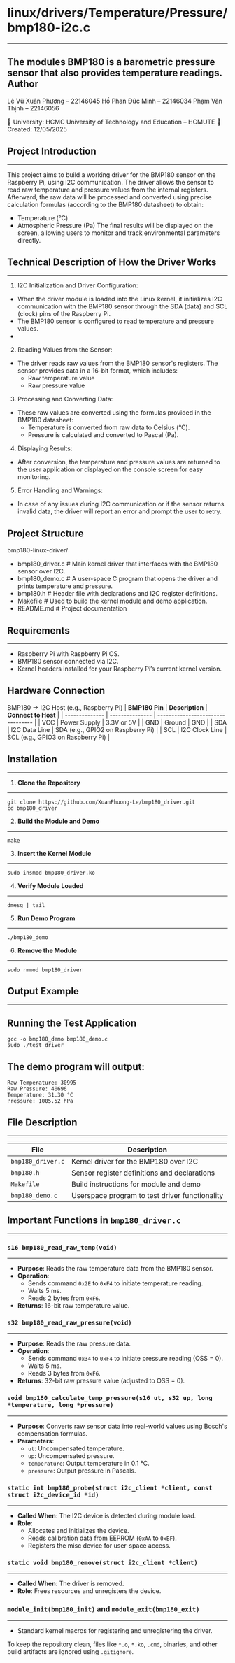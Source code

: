 # linux/drivers/Temperature/Pressure/bmp180-i2c.c
---------------------------------
The modules BMP180 is a barometric pressure sensor that also provides temperature readings. 
Author
-------
   Lê Vũ Xuân Phương – 22146045
   Hồ Phan Đức Minh  – 22146034
   Phạm Văn Thịnh    – 22146056

📍 University: HCMC University of Technology and Education – HCMUTE
📅 Created: 12/05/2025


## Project Introduction
------------------------
This project aims to build a working driver for the BMP180 sensor on the Raspberry Pi, using I2C communication. The driver allows the sensor to read raw temperature and pressure values from the internal registers.
Afterward, the raw data will be processed and converted using precise calculation formulas (according to the BMP180 datasheet) to obtain:
   - Temperature (°C)
   - Atmospheric Pressure (Pa)
The final results will be displayed on the screen, allowing users to monitor and track environmental parameters directly.


## Technical Description of How the Driver Works
-------------------------------------------------
1. I2C Initialization and Driver Configuration:
- When the driver module is loaded into the Linux kernel, it initializes I2C communication with the BMP180 sensor through the SDA (data) and SCL (clock) pins of the Raspberry Pi.
- The BMP180 sensor is configured to read temperature and pressure values.
- 
2. Reading Values from the Sensor:
- The driver reads raw values from the BMP180 sensor's registers. The sensor provides data in a 16-bit format, which includes:
  - Raw temperature value
  - Raw pressure value

3. Processing and Converting Data:
- These raw values are converted using the formulas provided in the BMP180 datasheet:
  - Temperature is converted from raw data to Celsius (°C).
  - Pressure is calculated and converted to Pascal (Pa).

4. Displaying Results:
- After conversion, the temperature and pressure values are returned to the user application or displayed on the console screen for easy monitoring.

5. Error Handling and Warnings:
- In case of any issues during I2C communication or if the sensor returns invalid data, the driver will report an error and prompt the user to retry.


## Project Structure
bmp180-linux-driver/
- bmp180_driver.c     # Main kernel driver that interfaces with the BMP180 sensor over I2C.
- bmp180_demo.c       # A user-space C program that opens the driver and prints temperature and pressure.
- bmp180.h            # Header file with declarations and I2C register definitions.
- Makefile            # Used to build the kernel module and demo application.
- README.md           # Project documentation


## Requirements
----------------
- Raspberry Pi with Raspberry Pi OS.
- BMP180 sensor connected via I2C.
- Kernel headers installed for your Raspberry Pi’s current kernel version.


## Hardware Connection
BMP180 → I2C Host (e.g., Raspberry Pi)
| **BMP180 Pin** | **Description** | **Connect to Host**               |
| -------------- | --------------- | --------------------------------- |
| VCC            | Power Supply    | 3.3V or 5V                        |
| GND            | Ground          | GND                               |
| SDA            | I2C Data Line   | SDA (e.g., GPIO2 on Raspberry Pi) |
| SCL            | I2C Clock Line  | SCL (e.g., GPIO3 on Raspberry Pi) |


## Installation
-----------------
1. **Clone the Repository**
----------------------------
   ```
   git clone https://github.com/XuanPhuong-Le/bmp180_driver.git
   cd bmp180_driver
   ````
2. **Build the Module and Demo**
---------------------------------
   ```
   make
   ```
3. **Insert the Kernel Module**
--------------------------------
   ```
   sudo insmod bmp180_driver.ko
   ```
4. **Verify Module Loaded**
----------------------------
   ```
   dmesg | tail
   ```
5. **Run Demo Program**
------------------------
   ```
   ./bmp180_demo
   ```
6. **Remove the Module**
-------------------------
   ```
   sudo rmmod bmp180_driver
   ```


## Output Example
------------------
Running the Test Application
------------------------------
```
gcc -o bmp180_demo bmp180_demo.c
sudo ./test_driver
```
The demo program will output:
------------------------------
```
Raw Temperature: 30995
Raw Pressure: 40696
Temperature: 31.30 °C
Pressure: 1005.52 hPa
```


## File Description
--------------------
| File              | Description                                    |
| ----------------- | ---------------------------------------------- |
| `bmp180_driver.c` | Kernel driver for the BMP180 over I2C          |
| `bmp180.h`        | Sensor register definitions and declarations   |
| `Makefile`        | Build instructions for module and demo         |
| `bmp180_demo.c`   | Userspace program to test driver functionality |


## Important Functions in `bmp180_driver.c`
--------------------------------------------
### `s16 bmp180_read_raw_temp(void)`
-------------------------------------
* **Purpose**: Reads the raw temperature data from the BMP180 sensor.
* **Operation**:
  * Sends command `0x2E` to `0xF4` to initiate temperature reading.
  * Waits 5 ms.
  * Reads 2 bytes from `0xF6`.
* **Returns**: 16-bit raw temperature value.


### `s32 bmp180_read_raw_pressure(void)`
-----------------------------------------
* **Purpose**: Reads the raw pressure data.
* **Operation**:
  * Sends command `0x34` to `0xF4` to initiate pressure reading (OSS = 0).
  * Waits 5 ms.
  * Reads 3 bytes from `0xF6`.
* **Returns**: 32-bit raw pressure value (adjusted to OSS = 0).


### `void bmp180_calculate_temp_pressure(s16 ut, s32 up, long *temperature, long *pressure)`
---------------------------------------------------------------------------------------------
* **Purpose**: Converts raw sensor data into real-world values using Bosch's compensation formulas.
* **Parameters**:
  * `ut`: Uncompensated temperature.
  * `up`: Uncompensated pressure.
  * `temperature`: Output temperature in 0.1 °C.
  * `pressure`: Output pressure in Pascals.


### `static int bmp180_probe(struct i2c_client *client, const struct i2c_device_id *id)`
-----------------------------------------------------------------------------------------
* **Called When**: The I2C device is detected during module load.
* **Role**:
  * Allocates and initializes the device.
  * Reads calibration data from EEPROM (`0xAA` to `0xBF`).
  * Registers the misc device for user-space access.
  

### `static void bmp180_remove(struct i2c_client *client)`
-----------------------------------------------------------
* **Called When**: The driver is removed.
* **Role**: Frees resources and unregisters the device.


### `module_init(bmp180_init)` and `module_exit(bmp180_exit)`
--------------------------------------------------------------
* Standard kernel macros for registering and unregistering the driver.


To keep the repository clean, files like `*.o`, `*.ko`, `.cmd`, binaries, and other build artifacts are ignored using `.gitignore`.
